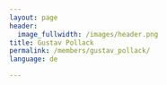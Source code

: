 ```yaml
---
layout: page
header:
  image_fullwidth: /images/header.png
title: Gustav Pollack
permalink: /members/gustav_pollack/
language: de

---
```



